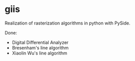 giis
====
Realization of rasterization algorithms in python with PySide.

Done:
 - Digital Differential Analyzer
 - Bresenham's line algorithm
 - Xiaolin Wu's line algorithm
